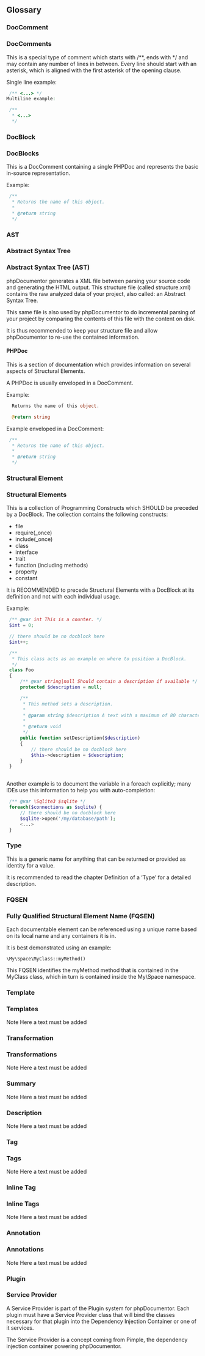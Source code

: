 ## Glossary

### DocComment

### DocComments

This is a special type of comment which starts with /**, ends with */ and may contain any number of lines in between. Every line should start with an asterisk, which is aligned with the first asterisk of the opening clause.

Single line example:

```php
 /** <...> */
Multiline example:
```

```php
 /**
  * <...>
  */
```

### DocBlock

### DocBlocks

This is a DocComment containing a single PHPDoc and represents the basic in-source representation.

Example:

```php
 /**
  * Returns the name of this object.
  *
  * @return string
  */
```

### AST

### Abstract Syntax Tree

### Abstract Syntax Tree (AST)

phpDocumentor generates a XML file between parsing your source code and generating the HTML output. This structure file (called structure.xml) contains the raw analyzed data of your project, also called: an Abstract Syntax Tree.

This same file is also used by phpDocumentor to do incremental parsing of your project by comparing the contents of this file with the content on disk.

It is thus recommended to keep your structure file and allow phpDocumentor to re-use the contained information.

#### PHPDoc

This is a section of documentation which provides information on several aspects of Structural Elements.

A PHPDoc is usually enveloped in a DocComment.

Example:

```php
  Returns the name of this object.

  @return string
```

Example enveloped in a DocComment:

```php
 /**
  * Returns the name of this object.
  *
  * @return string
  */
```

### Structural Element

### Structural Elements

This is a collection of Programming Constructs which SHOULD be preceded by a DocBlock. The collection contains the following constructs:

  - file
  - require(_once)
  - include(_once)
  - class
  - interface
  - trait
  - function (including methods)
  - property
  - constant

It is RECOMMENDED to precede Structural Elements with a DocBlock at its definition and not with each individual usage.

Example:

```php
 /** @var int This is a counter. */
 $int = 0;

 // there should be no docblock here
 $int++;
```

```php
 /**
  * This class acts as an example on where to position a DocBlock.
  */
 class Foo
 {
     /** @var string|null Should contain a description if available */
     protected $description = null;

     /**
      * This method sets a description.
      *
      * @param string $description A text with a maximum of 80 characters.
      *
      * @return void
      */
     public function setDescription($description)
     {
         // there should be no docblock here
         $this->description = $description;
     }
 }
 
```

Another example is to document the variable in a foreach explicitly; many IDEs use this information to help you with auto-completion:

```php
 /** @var \Sqlite3 $sqlite */
 foreach($connections as $sqlite) {
     // there should be no docblock here
     $sqlite->open('/my/database/path');
     <...>
 }
 ```
 
### Type

This is a generic name for anything that can be returned or provided as identity for a value.

It is recommended to read the chapter Definition of a ‘Type’ for a detailed description.

### FQSEN

### Fully Qualified Structural Element Name (FQSEN)

Each documentable element can be referenced using a unique name based on its local name and any containers it is in.

It is best demonstrated using an example:

`\My\Space\MyClass::myMethod()`

This FQSEN identifies the myMethod method that is contained in the MyClass class, which in turn is contained inside the My\Space namespace.

### Template

### Templates
<note>
Note Here a text must be added
</note>

### Transformation

### Transformations

<note>
Note Here a text must be added
</note>

### Summary

<note>
Note Here a text must be added
</note>

### Description
<note>
Note Here a text must be added
</note>

### Tag

### Tags
<note>
Note Here a text must be added
</note>

### Inline Tag

### Inline Tags
<note>
Note Here a text must be added
</note>

### Annotation

### Annotations
<note>
Note Here a text must be added
</note>

### Plugin

### Service Provider

A Service Provider is part of the Plugin system for phpDocumentor. Each plugin must have a Service Provider class that will bind the classes necessary for that plugin into the Dependency Injection Container or one of it services.

The Service Provider is a concept coming from Pimple, the dependency injection container powering phpDocumentor.